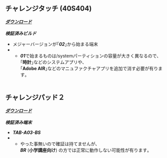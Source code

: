 ## チャレンジタッチ (40S404)
[***ダウンロード***](https://1drv.ms/u/s!AqyY0zym1OPJhU8yfLsXMWPC64xm "CTouch.zip - OneDrive")
<br><br>
***検証済みビルド***
- メジャーバージョンが｢***02***｣から始まる端末
- - ***01***で始まるものは/systemパーティションの容量が大きく異なるので､<br>｢**時計**｣などのシステムアプリや､<br>｢**Adobe AIR**｣などのマニュファクチャアプリを追加で消す必要が有ります｡
<br><br>
## チャレンジパッド２
[***ダウンロード***](https://1drv.ms/u/s!AqyY0zym1OPJhVAy2ZsaGitGehi4 "CPad2.zip - OneDrive")
<br><br>
***検証済み端末***
- ***TAB-A03-BS***
- - やった事無いので確証は持てませんが､<br>***BR*** (**小学講座向け**) の方では正常に動作しない可能性が有ります｡
